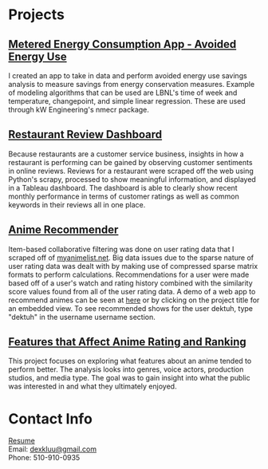 # Projects
## [Metered Energy Consumption App - Avoided Energy Use](https://dexkluu.github.io/Mammogram-Mass-Classification/)
I created an app to take in data and perform avoided energy use savings analysis to measure savings from energy conservation measures. Example of modeling algorithms that can be used are LBNL's time of week and temperature, changepoint, and simple linear regression. These are used through kW Engineering's nmecr package.

## [Restaurant Review Dashboard](https://dexkluu.github.io/Restaurant-Review-Dashboard/)
Because restaurants are a customer service business, insights in how a restaurant is performing can be gained by observing customer sentiments in online reviews. Reviews for a restaurant were scraped off the web using Python's scrapy, processed to show meaningful information, and displayed in a Tableau dashboard. The dashboard is able to clearly show recent monthly performance in terms of customer ratings as well as common keywords in their reviews all in one place.

## [Anime Recommender](https://dexkluu.github.io/Anime-recommender/)
Item-based collaborative filtering was done on user rating data that I scraped off of [myanimelist.net](https://myanimelist.net). Big data issues due to the sparse nature of user rating data was dealt with by making use of compressed sparse matrix formats to perform calculations. Recommendations for a user were made based off of a user's watch and rating history combined with the similarity score values found from all of the user rating data. A demo of a web app to recommend animes can be seen at [here](https://dexkluu.shinyapps.io/animerecommender/) or by clicking on the project title for an embedded view. To see recommended shows for the user dektuh, type "dektuh" in the username username section.

## [Features that Affect Anime Rating and Ranking](https://dexkluu.github.io/Features-affecting-animated-media-rating-and-rank/)
This project focuses on exploring what features about an anime tended to perform better. The analysis looks into genres, voice actors, production studios, and media type. The goal was to gain insight into what the public was interested in and what they ultimately enjoyed.

# Contact Info
[Resume](https://github.com/dexkluu/Dexter/blob/master/Resume_.pdf) <br>
Email: dexkluu@gmail.com <br>
Phone: 510-910-0935
